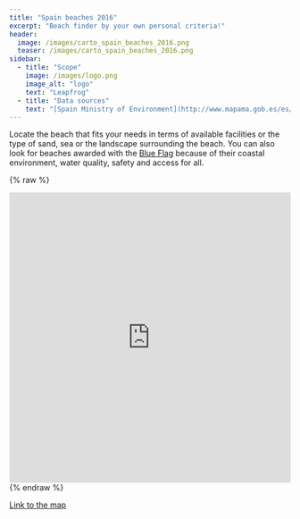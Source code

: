 ```yaml
---
title: "Spain beaches 2016"
excerpt: "Beach finder by your own personal criteria!"
header:
  image: /images/carto_spain_beaches_2016.png
  teaser: /images/carto_spain_beaches_2016.png
sidebar:
  - title: "Scope"
    image: /images/logo.png
    image_alt: "logo"
    text: "Leapfrog"
  - title: "Data sources"
    text: "[Spain Ministry of Environment](http://www.mapama.gob.es/es/)"
---
```


Locate the beach that fits your needs in terms of available facilities or the type of sand, sea or the landscape surrounding the beach. You can also look for beaches awarded with the [Blue Flag](http://www.blueflag.global/) because of their coastal environment, water quality, safety and access for all.

{% raw %}
<iframe width="100%" height="520" frameborder="0" src="https://team.carto.com/u/abel/builder/aa268b72-36fe-11e6-aede-0e787de82d45/embed" allowfullscreen webkitallowfullscreen mozallowfullscreen oallowfullscreen msallowfullscreen></iframe>
{% endraw %}

[Link to the map](https://team.carto.com/u/abel/builder/aa268b72-36fe-11e6-aede-0e787de82d45/embed)
